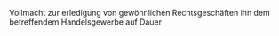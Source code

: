 Vollmacht zur erledigung von gewöhnlichen Rechtsgeschäften ihn dem betreffendem Handelsgewerbe auf Dauer
